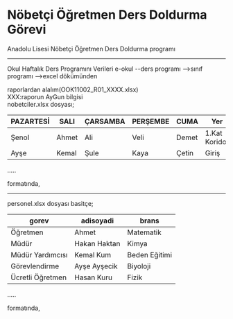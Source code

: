 
# Nöbetçi Öğretmen Ders Doldurma Görevi
Anadolu Lisesi Nöbetçi Öğretmen Ders Doldurma programı

*****************
Okul Haftalık Ders Programını
Verileri e-okul
    --ders programı
        -->sınıf programı
        -->excel dökümünden  

raporlardan alalım(OOK11002_R01_XXXX.xlsx)  
XXX:raporun AyGun bilgisi  
nobetciler.xlsx dosyası;  


| PAZARTESİ  | SALI         | ÇARSAMBA   | PERŞEMBE         | CUMA          | Yer          |
|------------|--------------|------------|------------------|---------------|--------------|
| Şenol      | Ahmet        | Ali        |Veli              | Demet         |1.Kat Koridor |
| Ayşe       | Kemal        | Şule       |Kaya              | Çetin         |Giriş         |
.....
 
formatında,
******************
personel.xlsx dosyası basitçe; 

| gorev            | adisoyadi         | brans           |
|------------------|-------------------|-----------------|
| Öğretmen         | Ahmet             | Matematik       |
| Müdür            | Hakan Haktan      | Kimya           |
| Müdür Yardımcısı | Kemal Kum         | Beden Eğitimi   |
| Görevlendirme    | Ayşe Ayşecik      | Biyoloji        |
| Ücretli Öğretmen | Hasan Kuru        | Fizik           |
.....

formatında,